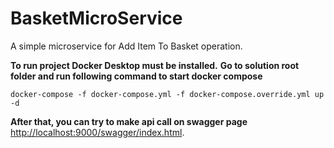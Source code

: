 # BasketMicroService
A simple microservice for Add Item To Basket operation.

**To run project Docker Desktop must be installed.**
**Go to solution root folder and run following command to start docker compose**
```
docker-compose -f docker-compose.yml -f docker-compose.override.yml up -d
```
**After that, you can try to make api call on swagger page**
[http://localhost:9000/swagger/index.html](http://localhost:9000/swagger/index.html).



